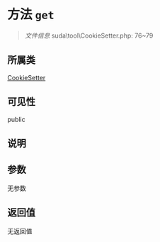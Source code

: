 # 方法 `get`

> *文件信息* suda\tool\CookieSetter.php: 76~79

## 所属类 

[CookieSetter](../CookieSetter.md)

## 可见性

public

## 说明



## 参数


无参数


## 返回值

无返回值
